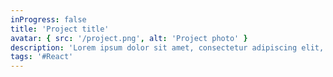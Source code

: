 ```yaml
---
inProgress: false
title: 'Project title'
avatar: { src: '/project.png', alt: 'Project photo' }
description: 'Lorem ipsum dolor sit amet, consectetur adipiscing elit, sed do eiusmod tempor incididunt ut labore et dolore magna aliqua.'
tags: '#React'
---
```

